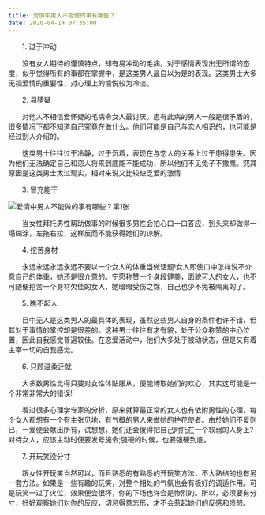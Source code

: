 ```yaml
---
title: 爱情中男人不能做的事有哪些？
date: 2020-04-14 07:35:00
---
```




　　1\. 过于冲动

　　没有女人期待的谨慎特点，却有易冲动的毛病。对于感情表现出无所谓的态度，似乎觉得所有的事都在掌握中，是这类男人最自以为是的表现。这类男士大多无视爱情的重要性，对心理上的愉悦较为冷淡。

　　2\. 易猜疑

　　对他人不相信爱怀疑的毛病令女人最讨厌。患有此病的男人一般是很矛盾的，很多情况下都不知道自己究竟在做什么。他们可能是自己与恋人相识的，也可能是经过别人介绍的。

　　这类男士往往过于冷静，过于沉着，表现在与恋人的关系上过于患得患失。因为他们无法确定自己和恋人将来到底能不能成功，所以他们不见兔子不撒鹰。究其原因是这类男士太过现实，相对来说又比较缺乏爱的激情

　　3\. 冒充能干

![爱情中男人不能做的事有哪些？第1张](/img/4612f832f0377a230f952e263adc3b37.jpg)

　　当女性拜托男性帮助做事的时候很多男性会拍心口一口答应，到头来却做得一塌糊涂，左拖右拉，这样反而不能获得她们的谅解。

　　4\. 挖苦身材

　　永远永远永远永远不要以一个女人的体重当做话题!女人即使口中怎样说不介意自己的体重，她还是很介意的。宁愿称赞一个身段健美，面貌可人的女人，也不可随便挖苦一个身材欠佳的女人，她暗暗受伤之馀，自己也少不免被隔离的了。

　　5\. 瞧不起人

　　目中无人是这类男人的最具体的表现，虽然这些男人自身的条件也许不错，但其对于事情的掌控却是很差的。这种男士往往有才有貌，处于公众称赞的中心位置，因此自我感觉普遍较佳。在恋爱活动中，他们大多处于被动状态，但是又有着主宰一切的自我感觉。

　　6\. 只顾温柔迁就

　　大多数男性觉得只要对女性体贴服从，便能博取她们的欢心，其实这可能是一个非常非常大的错误!

　　看过很多心理学专家的分析，原来就算最正常的女人也有依附男性的心理，每个女人都想有一个有主张见地，有气概的男人来做她的护花使者。由於她们不爱则已，一爱便会献出所有，试想想，她们还会傻得把自己附托在一个软弱的人身上?对待女人，应该主动时便要发号施令;强硬的时候，也要强硬到底。

　　7\. 开玩笑没分寸

　　跟女性开玩笑当然可以，而且熟悉的有熟悉的开玩笑方法，不大熟络的也有另一套方法。如果是一些有趣的玩笑，对整个相处的气氛也会有极好的调适作用。可是玩笑一过了火位，效果便会很坏，你的下场也许会是惨烈的。所以，必须要有分寸，好好观察她们对你的反应，切忌得意忘形，才不会惹起她们的反感和愤怒。
